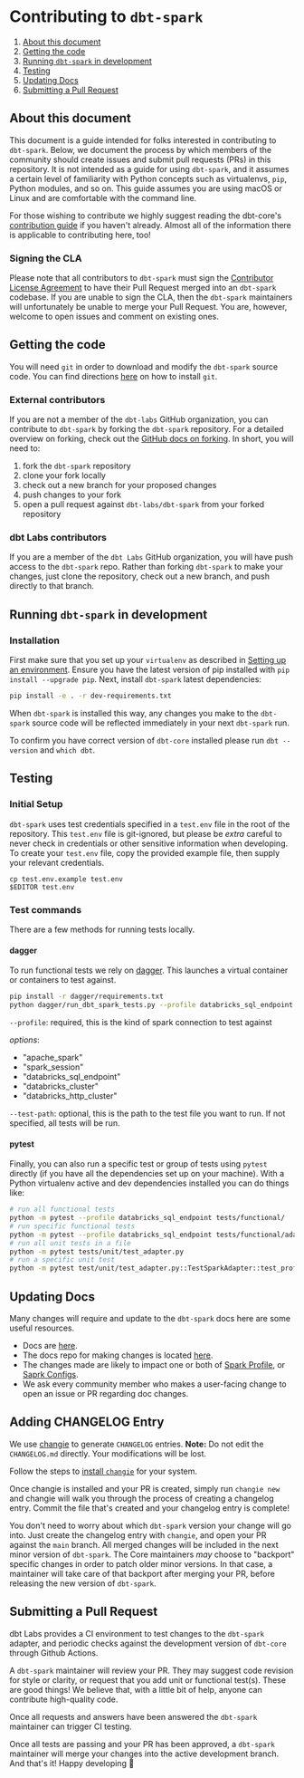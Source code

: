 # Contributing to `dbt-spark`

1. [About this document](#about-this-document)
3. [Getting the code](#getting-the-code)
5. [Running `dbt-spark` in development](#running-dbt-spark-in-development)
6. [Testing](#testing)
7. [Updating Docs](#updating-docs)
7. [Submitting a Pull Request](#submitting-a-pull-request)

## About this document
This document is a guide intended for folks interested in contributing to `dbt-spark`. Below, we document the process by which members of the community should create issues and submit pull requests (PRs) in this repository. It is not intended as a guide for using `dbt-spark`, and it assumes a certain level of familiarity with Python concepts such as virtualenvs, `pip`, Python modules, and so on. This guide assumes you are using macOS or Linux and are comfortable with the command line.

For those wishing to contribute we highly suggest reading the dbt-core's [contribution guide](https://github.com/dbt-labs/dbt-core/blob/HEAD/CONTRIBUTING.md) if you haven't already. Almost all of the information there is applicable to contributing here, too!

### Signing the CLA

Please note that all contributors to `dbt-spark` must sign the [Contributor License Agreement](https://docs.getdbt.com/docs/contributor-license-agreements) to have their Pull Request merged into an `dbt-spark` codebase. If you are unable to sign the CLA, then the `dbt-spark` maintainers will unfortunately be unable to merge your Pull Request. You are, however, welcome to open issues and comment on existing ones.


## Getting the code

You will need `git` in order to download and modify the `dbt-spark` source code. You can find directions [here](https://github.com/git-guides/install-git) on how to install `git`.

### External contributors

If you are not a member of the `dbt-labs` GitHub organization, you can contribute to `dbt-spark` by forking the `dbt-spark` repository. For a detailed overview on forking, check out the [GitHub docs on forking](https://help.github.com/en/articles/fork-a-repo). In short, you will need to:

1. fork the `dbt-spark` repository
2. clone your fork locally
3. check out a new branch for your proposed changes
4. push changes to your fork
5. open a pull request against `dbt-labs/dbt-spark` from your forked repository

### dbt Labs contributors

If you are a member of the `dbt Labs` GitHub organization, you will have push access to the `dbt-spark` repo. Rather than forking `dbt-spark` to make your changes, just clone the repository, check out a new branch, and push directly to that branch.


## Running `dbt-spark` in development

### Installation

First make sure that you set up your `virtualenv` as described in [Setting up an environment](https://github.com/dbt-labs/dbt-core/blob/HEAD/CONTRIBUTING.md#setting-up-an-environment).  Ensure you have the latest version of pip installed with `pip install --upgrade pip`. Next, install `dbt-spark` latest dependencies:

```sh
pip install -e . -r dev-requirements.txt
```

When `dbt-spark` is installed this way, any changes you make to the `dbt-spark` source code will be reflected immediately in your next `dbt-spark` run.

To confirm you have correct version of `dbt-core` installed please run `dbt --version` and `which dbt`.


## Testing

### Initial Setup

`dbt-spark` uses test credentials specified in a `test.env` file in the root of the repository. This `test.env` file is git-ignored, but please be _extra_ careful to never check in credentials or other sensitive information when developing. To create your `test.env` file, copy the provided example file, then supply your relevant credentials.

```
cp test.env.example test.env
$EDITOR test.env
```

### Test commands
There are a few methods for running tests locally.

#### dagger
To run functional tests we rely on [dagger](https://dagger.io/). This launches a virtual container or containers to test against.

```sh
pip install -r dagger/requirements.txt
python dagger/run_dbt_spark_tests.py --profile databricks_sql_endpoint --test-path tests/functional/adapter/test_basic.py::TestSimpleMaterializationsSpark::test_base
```

`--profile`: required, this is the kind of spark connection to test against

_options_:
  - "apache_spark"
  - "spark_session"
  - "databricks_sql_endpoint"
  - "databricks_cluster"
  - "databricks_http_cluster"

`--test-path`: optional, this is the path to the test file you want to run. If not specified, all tests will be run.

#### pytest
Finally, you can also run a specific test or group of tests using `pytest` directly (if you have all the dependencies set up on your machine). With a Python virtualenv active and dev dependencies installed you can do things like:

```sh
# run all functional tests
python -m pytest --profile databricks_sql_endpoint tests/functional/
# run specific functional tests
python -m pytest --profile databricks_sql_endpoint tests/functional/adapter/test_basic.py
# run all unit tests in a file
python -m pytest tests/unit/test_adapter.py
# run a specific unit test
python -m pytest test/unit/test_adapter.py::TestSparkAdapter::test_profile_with_database
```
## Updating Docs

Many changes will require and update to the `dbt-spark` docs here are some useful resources.

- Docs are [here](https://docs.getdbt.com/).
- The docs repo for making changes is located [here]( https://github.com/dbt-labs/docs.getdbt.com).
- The changes made are likely to impact one or both of [Spark Profile](https://docs.getdbt.com/reference/warehouse-profiles/spark-profile), or [Saprk Configs](https://docs.getdbt.com/reference/resource-configs/spark-configs).
- We ask every community member who makes a user-facing change to open an issue or PR regarding doc changes.

## Adding CHANGELOG Entry

We use [changie](https://changie.dev) to generate `CHANGELOG` entries. **Note:** Do not edit the `CHANGELOG.md` directly. Your modifications will be lost.

Follow the steps to [install `changie`](https://changie.dev/guide/installation/) for your system.

Once changie is installed and your PR is created, simply run `changie new` and changie will walk you through the process of creating a changelog entry.  Commit the file that's created and your changelog entry is complete!

You don't need to worry about which `dbt-spark` version your change will go into. Just create the changelog entry with `changie`, and open your PR against the `main` branch. All merged changes will be included in the next minor version of `dbt-spark`. The Core maintainers _may_ choose to "backport" specific changes in order to patch older minor versions. In that case, a maintainer will take care of that backport after merging your PR, before releasing the new version of `dbt-spark`.

## Submitting a Pull Request

dbt Labs provides a CI environment to test changes to the `dbt-spark` adapter, and periodic checks against the development version of `dbt-core` through Github Actions.

A `dbt-spark` maintainer will review your PR. They may suggest code revision for style or clarity, or request that you add unit or functional test(s). These are good things! We believe that, with a little bit of help, anyone can contribute high-quality code.

Once all requests and answers have been answered the `dbt-spark` maintainer can trigger CI testing.

Once all tests are passing and your PR has been approved, a `dbt-spark` maintainer will merge your changes into the active development branch. And that's it! Happy developing :tada:
